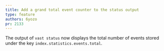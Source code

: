 ```yaml
---
title: Add a grand total event counter to the status output
type: feature
authors: 6yozo
pr: 2133
---
```


The output of `vast status` now displays the total number of events stored
under the key `index.statistics.events.total`.
